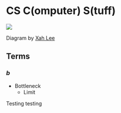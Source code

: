 # CS C(omputer) S(tuff)

<img src=misc/pix/xah.avif>

Diagram by [Xah Lee](/xahlee.info)

## Terms

### _b_

- Bottleneck
	- Limit

Testing testing
